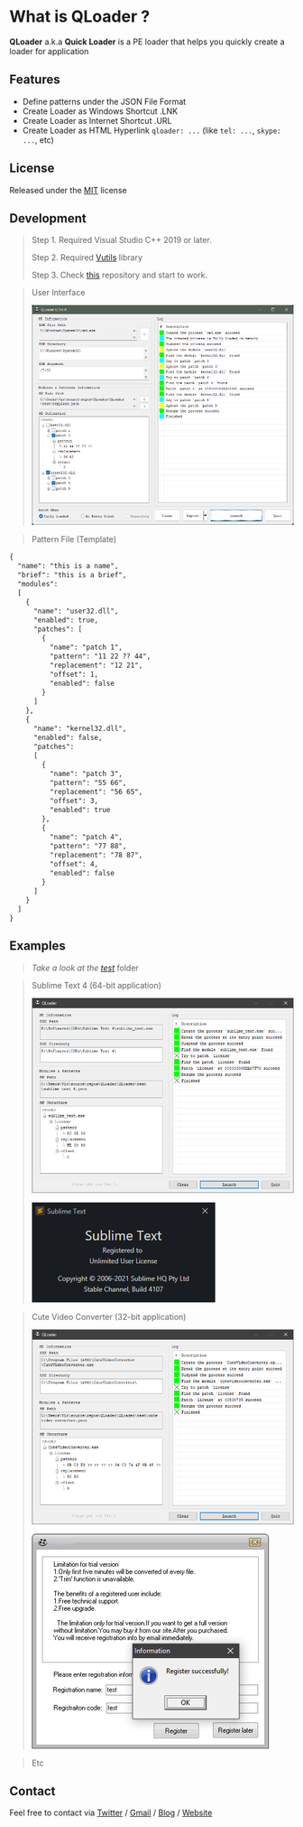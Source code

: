 
# What is QLoader ?

**QLoader** a.k.a **Quick Loader** is a PE loader that helps you quickly create a loader for application

## Features
* Define patterns under the JSON File Format
* Create Loader as Windows Shortcut .LNK
* Create Loader as Internet Shortcut .URL
* Create Loader as HTML Hyperlink `qloader: ...` (like `tel: ...`, `skype: ...`, etc)

## License

Released under the [MIT](LICENSE.md) license

## Development

> Step 1. Required Visual Studio C++ 2019 or later.
> 
> Step 2. Required [Vutils](https://github.com/vic4key/Vutils.git) library
> 
> Step 3. Check [this](https://github.com/vic4key/QLoader.git) repository and start to work.

>User Interface
>
>![](QLoader/screenshots/ui.png?)

>Pattern File (Template)

```
{
  "name": "this is a name",
  "brief": "this is a brief",
  "modules":
  [
    {
      "name": "user32.dll",
      "enabled": true,
      "patches": [
        {
          "name": "patch 1",
          "pattern": "11 22 ?? 44",
          "replacement": "12 21",
          "offset": 1,
          "enabled": false
        }
      ]
    },
    {
      "name": "kernel32.dll",
      "enabled": false,
      "patches":
      [
        {
          "name": "patch 3",
          "pattern": "55 66",
          "replacement": "56 65",
          "offset": 3,
          "enabled": true
        },
        {
          "name": "patch 4",
          "pattern": "77 88",
          "replacement": "78 87",
          "offset": 4,
          "enabled": false
        }
      ]
    }
  ]
}
```

## Examples

> *Take a look at the [test](QLoader/test)* folder

>Sublime Text 4 (64-bit application)
>
>![](QLoader/screenshots/ui-sublime_text_4.png?)
>
>![](QLoader/screenshots/sublime_text_4.png?)

>Cute Video Converter (32-bit application)
>
>![](QLoader/screenshots/ui-cute_video_converter.png?)
>
>![](QLoader/screenshots/cute_video_converter.png?)

>Etc

## Contact
Feel free to contact via [Twitter](https://twitter.com/vic4key) / [Gmail](mailto:vic4key@gmail.com) / [Blog](https://blog.vic.onl/) / [Website](https://vic.onl/)